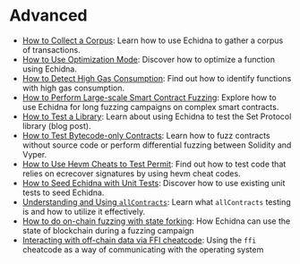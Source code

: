 # Advanced

- [How to Collect a Corpus](./collecting-a-corpus.md): Learn how to use Echidna to gather a corpus of transactions.
- [How to Use Optimization Mode](./optimization_mode.md): Discover how to optimize a function using Echidna.
- [How to Detect High Gas Consumption](./finding-transactions-with-high-gas-consumption.md): Find out how to identify functions with high gas consumption.
- [How to Perform Large-scale Smart Contract Fuzzing](./smart-contract-fuzzing-at-scale.md): Explore how to use Echidna for long fuzzing campaigns on complex smart contracts.
- [How to Test a Library](https://blog.trailofbits.com/2020/08/17/using-echidna-to-test-a-smart-contract-library/): Learn about using Echidna to test the Set Protocol library (blog post).
- [How to Test Bytecode-only Contracts](./testing-bytecode.md): Learn how to fuzz contracts without source code or perform differential fuzzing between Solidity and Vyper.
- [How to Use Hevm Cheats to Test Permit](./hevm-cheats-to-test-permit.md): Find out how to test code that relies on ecrecover signatures by using hevm cheat codes.
- [How to Seed Echidna with Unit Tests](./end-to-end-testing.md): Discover how to use existing unit tests to seed Echidna.
- [Understanding and Using `allContracts`](./using-all-contracts.md): Learn what `allContracts` testing is and how to utilize it effectively.
- [How to do on-chain fuzzing with state forking](./state-network-forking.md): How Echidna can use the state of blockchain during a fuzzing campaign
- [Interacting with off-chain data via FFI cheatcode](./interacting-with-offchain-data-via-ffi.md): Using the `ffi` cheatcode as a way of communicating with the operating system
